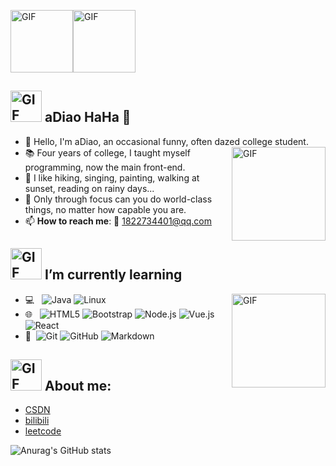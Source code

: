 <img align="center" alt="GIF" height ="100"  src= "https://walfiegif.files.wordpress.com/2023/07/out-transparent-21.gif?w=560&h=261&crop=1" /><img align="center" alt="GIF" height ="100"  src= "https://walfiegif.files.wordpress.com/2023/07/out-transparent-47.gif?w=560&h=148&crop=1" />

## <img height ="50" alt="GIF" src= "https://walfiegif.files.wordpress.com/2023/06/out-transparent-3.gif?w=560&h=560&crop=1" /> aDiao HaHa 🌻

- 👧 Hello, I'm aDiao, an occasional funny, often dazed college student.
  <img align="right" alt="GIF" height ="150"  src= "https://walfiegif.files.wordpress.com/2023/07/out-transparent-48.gif?w=560&h=560&crop=1" />
- 📚 Four years of college, I taught myself programming, now the main front-end.
- 🌺 I like hiking, singing, painting, walking at sunset, reading on rainy days...
- 💬 Only through focus can you do world-class things, no matter how capable you are.
- 📫 **How to reach me**: 📧 1822734401@qq.com


## <img height ="50" alt="GIF" src= "https://walfiegif.files.wordpress.com/2023/07/out-transparent-40.gif?w=560&h=591&crop=1" /> I’m currently learning        

- 💻 &#160; ![Java](https://img.shields.io/badge/-Java-333333?style=flat&logo=Java&logoColor=007396)
  ![Linux](https://img.shields.io/badge/-Linux-333333?style=flat&logo=Linux&logoColor=FCC624)
  <img align="right" alt="GIF" height ="150"  src= "https://walfiegif.files.wordpress.com/2023/07/out-transparent-132.gif?w=560&h=560&crop=1" />
- 🌐 &#160; ![HTML5](https://img.shields.io/badge/-HTML5-333333?style=flat&logo=HTML5)
  ![Bootstrap](https://img.shields.io/badge/-Bootstrap-333333?style=flat&logo=bootstrap&logoColor=563D7C)
  ![Node.js](https://img.shields.io/badge/-Node.js-333333?style=flat&logo=node.js)
  ![Vue.js](https://img.shields.io/badge/-VueJS-333333?style=flat&logo=Vue.js)
  ![React](https://img.shields.io/badge/-React-333333?style=flat&logo=React)
- 🔧 &#160;![Git](https://img.shields.io/badge/-Git-333333?style=flat&logo=git)
  ![GitHub](https://img.shields.io/badge/-GitHub-333333?style=flat&logo=github)
  ![Markdown](https://img.shields.io/badge/-Markdown-333333?style=flat&logo=markdown)

## <img height ="50" alt="GIF" src= "https://walfiegif.files.wordpress.com/2024/01/out-transparent-7.gif?w=560&h=560&crop=1" /> About me:
- [CSDN](https://blog.csdn.net/aDiaoYa_?type=blog)
- [bilibili](https://space.bilibili.com/652312752?spm_id_from=333.1007.0.0)
- [leetcode](https://leetcode.cn/u/tender-keldyshj60/)

![Anurag's GitHub stats](https://github-readme-stats.vercel.app/api?username=aDiaoYa&show_icons=true&theme=cobalt)
